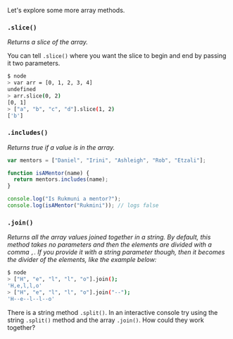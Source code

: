 Let's explore some more array methods.

### `.slice()`

_Returns a slice of the array._

You can tell `.slice()` where you want the slice to begin and end by passing it two parameters.

```sh
$ node
> var arr = [0, 1, 2, 3, 4]
undefined
> arr.slice(0, 2)
[0, 1]
> ["a", "b", "c", "d"].slice(1, 2)
['b']
```

### `.includes()`

_Returns true if a value is in the array._

```js
var mentors = ["Daniel", "Irini", "Ashleigh", "Rob", "Etzali"];

function isAMentor(name) {
  return mentors.includes(name);
}

console.log("Is Rukmuni a mentor?");
console.log(isAMentor("Rukmini")); // logs false
```

### `.join()`

_Returns all the array values joined together in a string. By default, this method takes no parameters and then the elements are divided with a comma `,`. If you provide it with a string parameter though, then it becomes the divider of the elements, like the example below:_

```sh
$ node
> ["H", "e", "l", "l", "o"].join();
'H,e,l,l,o'
> ["H", "e", "l", "l", "o"].join("--");
'H--e--l--l--o'
```

There is a string method `.split()`. In an interactive console try using the string `.split()` method and the array `.join()`. How could they work together?
